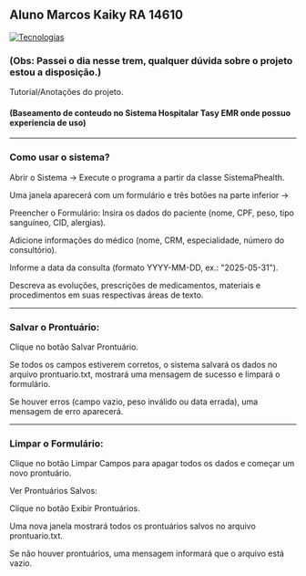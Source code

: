 ## Aluno Marcos Kaiky RA 14610

[![Tecnologias](https://skillicons.dev/icons?i=java)](https://skillicons.dev)

### (Obs: Passei o dia nesse trem, qualquer dúvida sobre o projeto estou a disposição.)

 Tutorial/Anotações do projeto.

 #### (Baseamento de conteudo no Sistema Hospitalar Tasy EMR onde possuo experiencia de uso)
---
### Como usar o sistema?

Abrir o Sistema ->
Execute o programa a partir da classe SistemaPhealth.

Uma janela aparecerá com um formulário e três botões na parte inferior ->

Preencher o Formulário:
Insira os dados do paciente (nome, CPF, peso, tipo sanguíneo, CID, alergias).

Adicione informações do médico (nome, CRM, especialidade, número do consultório).

Informe a data da consulta (formato YYYY-MM-DD, ex.: "2025-05-31").

Descreva as evoluções, prescrições de medicamentos, materiais e procedimentos em suas respectivas áreas de texto.

---

### Salvar o Prontuário:

Clique no botão Salvar Prontuário.

Se todos os campos estiverem corretos, o sistema salvará os dados no arquivo prontuario.txt, mostrará uma mensagem de sucesso e limpará o formulário.

Se houver erros (campo vazio, peso inválido ou data errada), uma mensagem de erro aparecerá.

---

### Limpar o Formulário:

Clique no botão Limpar Campos para apagar todos os dados e começar um novo prontuário.

Ver Prontuários Salvos:

Clique no botão Exibir Prontuários.

Uma nova janela mostrará todos os prontuários salvos no arquivo prontuario.txt.

Se não houver prontuários, uma mensagem informará que o arquivo está vazio.
